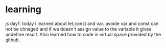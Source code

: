 # learning
js
day1: today i learned about let,const and var. avoide var and const can not be chnaged and if we doesn't assign value to the variable it gives undefine result. Also learned how to code in virtual space provided by the github.
